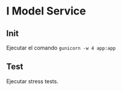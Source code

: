# I Model Service

## Init

Ejecutar el comando `gunicorn -w 4 app:app`

## Test

Ejecutar stress tests.

